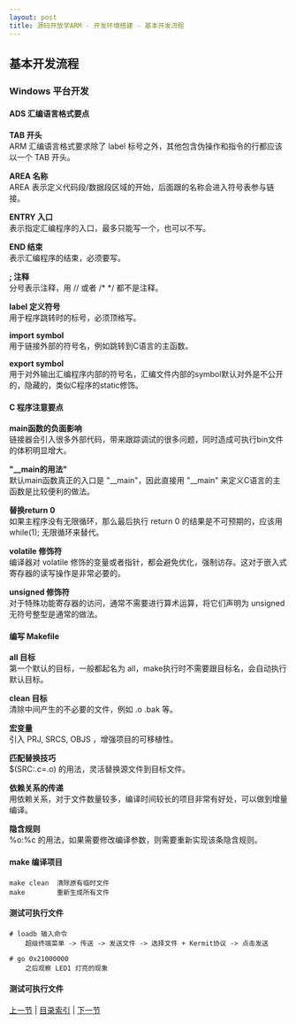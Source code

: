 ```yaml
---
layout: post
title: 源码开放学ARM - 开发环境搭建 - 基本开发流程 
---
```



## 基本开发流程

### Windows 平台开发
#### ADS 汇编语言格式要点
**TAB 开头**  
    ARM 汇编语言格式要求除了 label 标号之外，其他包含伪操作和指令的行都应该以一个 TAB 开头。

**AREA 名称**  
    AREA 表示定义代码段/数据段区域的开始，后面跟的名称会进入符号表参与链接。

**ENTRY 入口**  
    表示指定汇编程序的入口，最多只能写一个，也可以不写。

**END 结束**  
    表示汇编程序的结束，必须要写。

**; 注释**  
    分号表示注释，用 // 或者 /*  */ 都不是注释。

**label 定义符号**  
    用于程序跳转时的标号，必须顶格写。

**import symbol**  
    用于链接外部的符号名，例如跳转到C语言的主函数。

**export symbol**  
    用于对外输出汇编程序内部的符号名，汇编文件内部的symbol默认对外是不公开的，隐藏的，类似C程序的static修饰。

#### C 程序注意要点
**main函数的负面影响**  
    链接器会引入很多外部代码，带来跟踪调试的很多问题，同时造成可执行bin文件的体积明显增大。

**"__main的用法"**  
    默认main函数真正的入口是 "__main"，因此直接用 "__main" 来定义C语言的主函数是比较便利的做法。

**替换return 0**  
    如果主程序没有无限循环，那么最后执行 return 0 的结果是不可预期的，应该用 while(1); 无限循环来替代。

**volatile 修饰符**  
    编译器对 volatile 修饰的变量或者指针，都会避免优化，强制访存。这对于嵌入式寄存器的读写操作是非常必要的。

**unsigned 修饰符**  
    对于特殊功能寄存器的访问，通常不需要进行算术运算，将它们声明为 unsigned 无符号整型是通常的做法。

#### 编写 Makefile
**all 目标**  
    第一个默认的目标，一般都起名为 all，make执行时不需要跟目标名，会自动执行默认目标。 
        
**clean 目标**  
    清除中间产生的不必要的文件，例如 .o .bak 等。

**宏变量**  
    引入 PRJ, SRCS, OBJS ，增强项目的可移植性。

**匹配替换技巧**  
    $(SRC:.c=.o) 的用法，灵活替换源文件到目标文件。

**依赖关系的传递**  
    用依赖关系，对于文件数量较多，编译时间较长的项目非常有好处，可以做到增量编译。

**隐含规则**  
    %o:%c 的用法，如果需要修改编译参数，则需要重新实现该条隐含规则。

#### make 编译项目

	make clean	清除原有临时文件
	make      	重新生成所有文件

#### 测试可执行文件

	# loadb 输入命令
		超级终端菜单 -> 传送 -> 发送文件 -> 选择文件 + Kermit协议 -> 点击发送
		
	# go 0x21000000
		之后观察 LED1 灯亮的现象

#### 测试可执行文件


[上一节](chp1-3.html)  |  [目录索引](../index.html)  |  [下一节](chp2-1.html)
